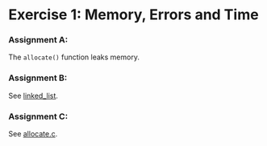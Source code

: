 # Exercise 1: Memory, Errors and Time

### Assignment A:
The `allocate()` function leaks memory.

### Assignment B:
See [linked_list](/linked_list).

### Assignment C:
See [allocate.c](allocate.c).
